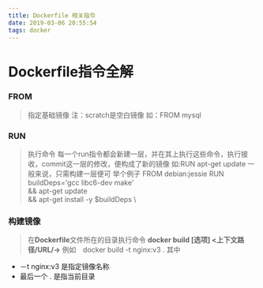 ```yaml
---
title: Dockerfile 相关指令
date: 2019-03-06 20:55:54
tags: docker
---
```

# Dockerfile指令全解

### FROM
> 指定基础镜像
注：scratch是空白镜像
如：FROM mysql

<!--more-->

### RUN
> 执行命令
> 每一个run指令都会新建一层，并在其上执行这些命令，执行接收，commit这一层的修改，便构成了新的镜像
> 如:RUN apt-get update
> 一般来说，只需构建一层便可
举个例子
> FROM debian:jessie
  RUN buildDeps='gcc libc6-dev make' \
    && apt-get update \
    && apt-get install -y $buildDeps \
### 构建镜像
> 在**Dockerfile**文件所在的目录执行命令
> **docker build [选项] <上下文路径/URL/->**
> 例如　docker build -t nginx:v3 .
其中
- －t nginx:v3 是指定镜像名称
- 最后一个 . 是指当前目录
